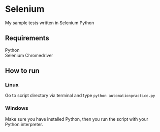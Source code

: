 # Selenium
My sample tests written in Selenium Python


## Requirements
Python  
Selenium
Chromedriver


## How to run
### Linux
Go to script directory via terminal and type
`python automationpractice.py`

### Windows
Make sure you have installed Python, then you run the script with your Python interpreter.